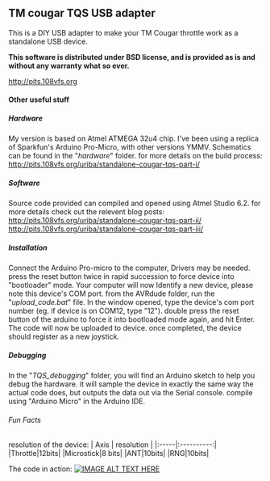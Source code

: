 ## TM cougar TQS USB adapter 
This is a DIY USB adapter to make your TM Cougar throttle work as a standalone USB device.

**This software is distributed under BSD license, and is provided as is and without any warranty what so ever.**

http://pits.108vfs.org

#### Other useful stuff
##### Hardware
My version is based on Atmel ATMEGA 32u4 chip. 
I've been using a replica of Sparkfun's Arduino Pro-Micro, with other versions YMMV.
Schematics can be found in the "*hardware*" folder.
for more details on the build process:
http://pits.108vfs.org/uriba/standalone-cougar-tqs-part-i/

##### Software
Source code provided can compiled and opened using Atmel Studio 6.2.
for more details check out the relevent blog posts:
http://pits.108vfs.org/uriba/standalone-cougar-tqs-part-ii/
http://pits.108vfs.org/uriba/standalone-cougar-tqs-part-iii/

##### Installation 
Connect the Arduino Pro-micro to the computer, Drivers may be needed.
press the reset button twice in rapid succession to force device into "bootloader" mode.
Your computer will now Identify a new device, please note this device's COM port.
from the AVRdude folder, run the "*upload_code.bat*" file. In the window opened, type the device's com port number (eg. if device is on COM12, type "12").
double press the reset button of the arduino to force it into bootloaded mode again, and hit Enter. The code will now be uploaded to device. once completed, the device should register as a new joystick.

##### Debugging 
In the "*TQS_debugging*" folder, you will find an Arduino sketch to help you debug the hardware.
it will sample the device in exactly the same way the actual code does, but outputs the data out via the Serial console.
compile using "Arduino Micro" in the Arduino IDE.

###### Fun Facts
resolution of the device:
| Axis | resolution |
|:-----|:----------:|
|Throttle|12bits|
|Microstick|8 bits|
|ANT|10bits|
|RNG|10bits|

The code in action:
[![IMAGE ALT TEXT HERE](http://img.youtube.com/vi/_ej5wT5lJjc/0.jpg)](https://www.youtube.com/watch?v=_ej5wT5lJjc)